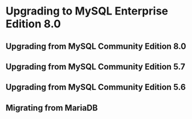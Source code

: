 # Upgrading to MySQL Enterprise Edition 8.0
## Upgrading from MySQL Community Edition 8.0
## Upgrading from MySQL Community Edition 5.7
## Upgrading from MySQL Community Edition 5.6
## Migrating from MariaDB
